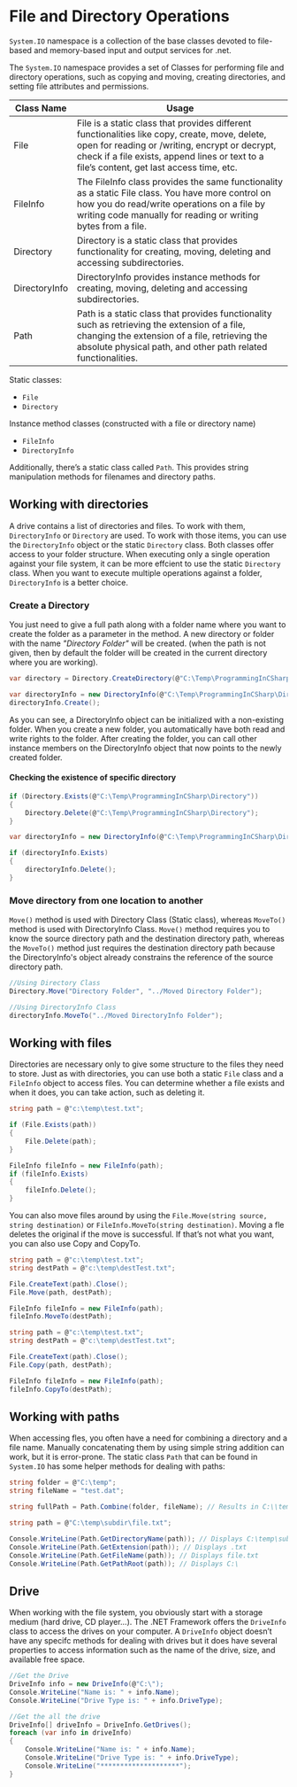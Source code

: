 # File and Directory Operations

`System.IO` namespace is a collection of the base classes devoted to file-based and memory-based input and output services for .net.

The `System.IO` namespace provides a set of Classes for performing file and directory operations, such as copying and moving, creating directories, and setting file attributes and permissions.

| Class Name    | Usage                                                                                                                                                                                                                                           |
| ------------- | ----------------------------------------------------------------------------------------------------------------------------------------------------------------------------------------------------------------------------------------------- |
| File          | File is a static class that provides different functionalities like copy, create, move, delete, open for reading or /writing, encrypt or decrypt, check if a file exists, append lines or text to a file’s content, get last access time, etc. |
| FileInfo      | The FileInfo class provides the same functionality as a static File class. You have more control on how you do read/write operations on a file by writing code manually for reading or writing bytes from a file.                               |
| Directory     | Directory is a static class that provides functionality for creating, moving, deleting and accessing subdirectories.                                                                                                                            |
| DirectoryInfo | DirectoryInfo provides instance methods for creating, moving, deleting and accessing subdirectories.                                                                                                                                            |
| Path          | Path is a static class that provides functionality such as retrieving the extension of a file, changing the extension of a file, retrieving the absolute physical path, and other path related functionalities.                                 |

Static classes:

* `File`
* `Directory`

Instance method classes (constructed with a file or directory name)

* `FileInfo`
* `DirectoryInfo`

Additionally, there’s a static class called `Path`. This provides string manipulation methods for filenames and directory paths.

## Working with directories

A drive contains a list of directories and files. To work with them, `DirectoryInfo` or `Directory` are used. To work with those items, you can use the `DirectoryInfo` object or the static `Directory` class. Both classes offer access to your folder structure. When executing only a single operation against your file system, it can be more effcient to use the static `Directory` class. When you want to execute multiple operations against a folder, `DirectoryInfo` is a better choice.

### Create a Directory

You just need to give a full path along with a folder name where you want to create the folder as a parameter in the method. A new directory or folder with the name *"Directory Folder"* will be created. (when the path is not given, then by default the folder will be created in the current directory where you are working).

```csharp
var directory = Directory.CreateDirectory(@"C:\Temp\ProgrammingInCSharp\Directory");

var directoryInfo = new DirectoryInfo(@"C:\Temp\ProgrammingInCSharp\DirectoryInfo");
directoryInfo.Create();
```

As you can see, a DirectoryInfo object can be initialized with a non-existing folder.
When you create a new folder, you automatically have both read and write rights to the folder.
After creating the folder, you can call other instance members on the DirectoryInfo object that now points to the newly created folder.

#### Checking the existence of specific directory

```csharp
if (Directory.Exists(@"C:\Temp\ProgrammingInCSharp\Directory"))
{
    Directory.Delete(@"C:\Temp\ProgrammingInCSharp\Directory");
}

var directoryInfo = new DirectoryInfo(@"C:\Temp\ProgrammingInCSharp\DirectoryInfo");

if (directoryInfo.Exists)
{
    directoryInfo.Delete();
}
```

### Move directory from one location to another

`Move()` method is used with Directory Class (Static class), whereas `MoveTo()` method is used with DirectoryInfo Class. `Move()` method requires you to know the source directory path and the destination directory path, whereas the `MoveTo()` method just requires the destination directory path because the DirectoryInfo's object already constrains the reference of the source directory path.

```csharp
//Using Directory Class
Directory.Move("Directory Folder", "../Moved Directory Folder");

//Using DirectoryInfo Class
directoryInfo.MoveTo("../Moved DirectoryInfo Folder");
```

## Working with files

Directories are necessary only to give some structure to the files they need to store. Just as with directories, you can use both a static `File` class and a `FileInfo` object to access files. You can determine whether a file exists and when it does, you can take action, such as deleting it.

```csharp
string path = @"c:\temp\test.txt";

if (File.Exists(path))
{
    File.Delete(path);
}

FileInfo fileInfo = new FileInfo(path);
if (fileInfo.Exists)
{
    fileInfo.Delete();
}
```

You can also move files around by using the `File.Move(string source, string destination)` or
`FileInfo.MoveTo(string destination)`. Moving a fle deletes the original if the move is successful. If that’s not what you want, you can also use Copy and CopyTo.

```csharp
string path = @"c:\temp\test.txt";
string destPath = @"c:\temp\destTest.txt";

File.CreateText(path).Close();
File.Move(path, destPath);

FileInfo fileInfo = new FileInfo(path);
fileInfo.MoveTo(destPath);

string path = @"c:\temp\test.txt";
string destPath = @"c:\temp\destTest.txt";

File.CreateText(path).Close();
File.Copy(path, destPath);

FileInfo fileInfo = new FileInfo(path);
fileInfo.CopyTo(destPath);
```

## Working with paths

When accessing fles, you often have a need for combining a directory and a file name.
Manually concatenating them by using simple string addition can work, but it is error-prone. The static class `Path` that can be found in `System.IO` has some helper methods for dealing with paths:

```csharp
string folder = @"C:\temp";
string fileName = "test.dat";

string fullPath = Path.Combine(folder, fileName); // Results in C:\\temp\\test.dat
```

```csharp
string path = @"C:\temp\subdir\file.txt";

Console.WriteLine(Path.GetDirectoryName(path)); // Displays C:\temp\subdir
Console.WriteLine(Path.GetExtension(path)); // Displays .txt
Console.WriteLine(Path.GetFileName(path)); // Displays file.txt
Console.WriteLine(Path.GetPathRoot(path)); // Displays C:\
```

## Drive

When working with the file system, you obviously start with a storage medium (hard drive, CD player...). The .NET Framework offers the `DriveInfo` class to access the drives on your computer. A `DriveInfo` object doesn’t have any specifc methods for dealing with drives but it does have several properties to access information such as the name of the drive, size, and available free space.

```csharp
//Get the Drive
DriveInfo info = new DriveInfo(@"C:\");
Console.WriteLine("Name is: " + info.Name);
Console.WriteLine("Drive Type is: " + info.DriveType);
```

```csharp
//Get the all the drive
DriveInfo[] driveInfo = DriveInfo.GetDrives();
foreach (var info in driveInfo)
{
    Console.WriteLine("Name is: " + info.Name);
    Console.WriteLine("Drive Type is: " + info.DriveType);
    Console.WriteLine("********************");
}
```
